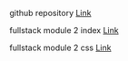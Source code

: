 github repository
[Link](https://github.com/maskator/fullstack)


fullstack module 2 index
[Link](https://github.com/maskator/fullstack/blob/master/module2/index.html)


fullstack module 2 css
[Link](https://github.com/maskator/fullstack/blob/master/module2/css/style.css)
